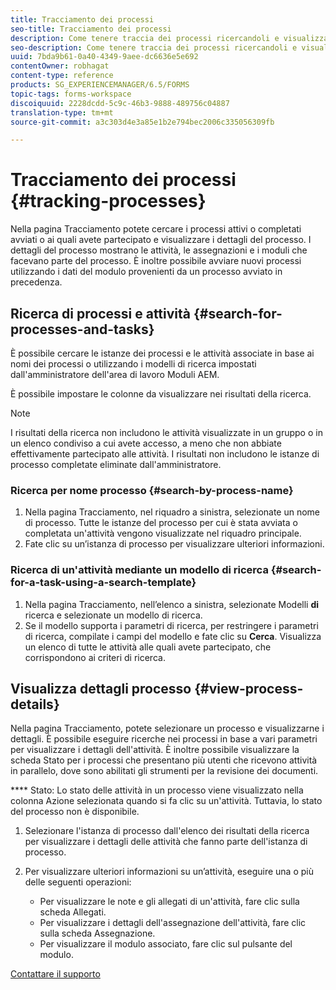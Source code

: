 ```yaml
---
title: Tracciamento dei processi
seo-title: Tracciamento dei processi
description: Come tenere traccia dei processi ricercandoli e visualizzandone i dettagli.
seo-description: Come tenere traccia dei processi ricercandoli e visualizzandone i dettagli.
uuid: 7bda9b61-0a40-4349-9aee-dc6636e5e692
contentOwner: robhagat
content-type: reference
products: SG_EXPERIENCEMANAGER/6.5/FORMS
topic-tags: forms-workspace
discoiquuid: 2228dcdd-5c9c-46b3-9888-489756c04887
translation-type: tm+mt
source-git-commit: a3c303d4e3a85e1b2e794bec2006c335056309fb

---
```



# Tracciamento dei processi {#tracking-processes}

Nella pagina Tracciamento potete cercare i processi attivi o completati avviati o ai quali avete partecipato e visualizzare i dettagli del processo. I dettagli del processo mostrano le attività, le assegnazioni e i moduli che facevano parte del processo. È inoltre possibile avviare nuovi processi utilizzando i dati del modulo provenienti da un processo avviato in precedenza.

## Ricerca di processi e attività {#search-for-processes-and-tasks}

È possibile cercare le istanze dei processi e le attività associate in base ai nomi dei processi o utilizzando i modelli di ricerca impostati dall&#39;amministratore dell&#39;area di lavoro Moduli AEM.

È possibile impostare le colonne da visualizzare nei risultati della ricerca.

>[!NOTE]
>
>I risultati della ricerca non includono le attività visualizzate in un gruppo o in un elenco condiviso a cui avete accesso, a meno che non abbiate effettivamente partecipato alle attività. I risultati non includono le istanze di processo completate eliminate dall&#39;amministratore.

### Ricerca per nome processo {#search-by-process-name}

1. Nella pagina Tracciamento, nel riquadro a sinistra, selezionate un nome di processo. Tutte le istanze del processo per cui è stata avviata o completata un&#39;attività vengono visualizzate nel riquadro principale.
1. Fate clic su un’istanza di processo per visualizzare ulteriori informazioni.

### Ricerca di un&#39;attività mediante un modello di ricerca {#search-for-a-task-using-a-search-template}

1. Nella pagina Tracciamento, nell’elenco a sinistra, selezionate Modelli **di** ricerca e selezionate un modello di ricerca.
1. Se il modello supporta i parametri di ricerca, per restringere i parametri di ricerca, compilate i campi del modello e fate clic su **Cerca**. Visualizza un elenco di tutte le attività alle quali avete partecipato, che corrispondono ai criteri di ricerca.

## Visualizza dettagli processo {#view-process-details}

Nella pagina Tracciamento, potete selezionare un processo e visualizzarne i dettagli. È possibile eseguire ricerche nei processi in base a vari parametri per visualizzare i dettagli dell&#39;attività. È inoltre possibile visualizzare la scheda Stato per i processi che presentano più utenti che ricevono attività in parallelo, dove sono abilitati gli strumenti per la revisione dei documenti.

**** Stato: Lo stato delle attività in un processo viene visualizzato nella colonna Azione selezionata quando si fa clic su un&#39;attività. Tuttavia, lo stato del processo non è disponibile.

1. Selezionare l&#39;istanza di processo dall&#39;elenco dei risultati della ricerca per visualizzare i dettagli delle attività che fanno parte dell&#39;istanza di processo.
1. Per visualizzare ulteriori informazioni su un’attività, eseguire una o più delle seguenti operazioni:

   * Per visualizzare le note e gli allegati di un&#39;attività, fare clic sulla scheda Allegati.
   * Per visualizzare i dettagli dell&#39;assegnazione dell&#39;attività, fare clic sulla scheda Assegnazione.
   * Per visualizzare il modulo associato, fare clic sul pulsante del modulo.

[Contattare il supporto](https://www.adobe.com/account/sign-in.supportportal.html)

